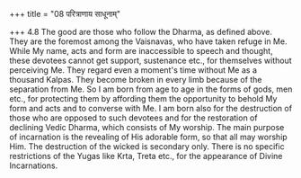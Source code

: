 +++
title = "08 परित्राणाय साधूनाम्"

+++
4.8 The good are those who follow the Dharma, as defined above. They are
the foremost among the Vaisnavas, who have taken refuge in Me. While My
name, acts and form are inaccessible to speech and thought, these
devotees cannot get support, sustenance etc., for themselves without
perceiving Me. They regard even a moment's time without Me as a thousand
Kalpas. They become broken in every limb because of the separation from
Me. So I am born from age to age in the forms of gods, men etc., for
protecting them by affording them the opportunity to behold My form and
acts and to converse with Me. I am born also for the destruction of
those who are opposed to such devotees and for the restoration of
declining Vedic Dharma, which consists of My worship. The main purpose
of incarnation is the revealing of His adorable form, so that all may
worship Him. The destruction of the wicked is secondary only. There is
no specific restrictions of the Yugas like Krta, Treta etc., for the
appearance of Divine Incarnations.
